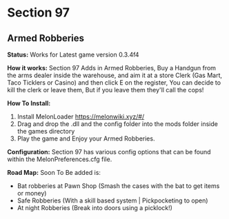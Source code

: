 # Section 97
## Armed Robberies

**Status:**
Works for Latest game version 0.3.4f4

**How it works:**
Section 97 Adds in Armed Robberies, Buy a Handgun from the arms dealer inside the warehouse, and aim it at a store Clerk (Gas Mart, Taco Ticklers or Casino) and then click E on the register, You can decide to kill the clerk or leave them, But if you leave them they'll call the cops!

**How To Install:**
1. Install MelonLoader https://melonwiki.xyz/#/
2. Drag and drop the .dll and the config folder into the mods folder inside the games directory
3. Play the game and Enjoy your Armed Robberies.

**Configuration:**
Section 97 has various config options that can be found within the MelonPreferences.cfg file.

**Road Map:**
Soon To Be added is:
* Bat robberies at Pawn Shop (Smash the cases with the bat to get items or money)
* Safe Robberies (With a skill based system | Pickpocketing to open)
* At night Robberies (Break into doors using a picklock!)      
